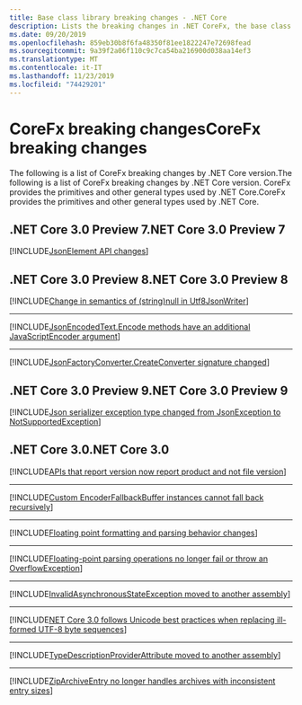 ```yaml
---
title: Base class library breaking changes - .NET Core
description: Lists the breaking changes in .NET CoreFx, the base class library.
ms.date: 09/20/2019
ms.openlocfilehash: 859eb30b8f6fa48350f81ee1822247e72698fead
ms.sourcegitcommit: 9a39f2a06f110c9c7ca54ba216900d038aa14ef3
ms.translationtype: MT
ms.contentlocale: it-IT
ms.lasthandoff: 11/23/2019
ms.locfileid: "74429201"
---
```

# <a name="corefx-breaking-changes"></a><span data-ttu-id="642c3-103">CoreFx breaking changes</span><span class="sxs-lookup"><span data-stu-id="642c3-103">CoreFx breaking changes</span></span>

<span data-ttu-id="642c3-104">The following is a list of CoreFx breaking changes by .NET Core version.</span><span class="sxs-lookup"><span data-stu-id="642c3-104">The following is a list of CoreFx breaking changes by .NET Core version.</span></span> <span data-ttu-id="642c3-105">CoreFx provides the primitives and other general types used by .NET Core.</span><span class="sxs-lookup"><span data-stu-id="642c3-105">CoreFx provides the primitives and other general types used by .NET Core.</span></span>

## <a name="net-core-30-preview-7"></a><span data-ttu-id="642c3-106">.NET Core 3.0 Preview 7</span><span class="sxs-lookup"><span data-stu-id="642c3-106">.NET Core 3.0 Preview 7</span></span>

[!INCLUDE[JsonElement API changes](~/includes/core-changes/corefx/jsonelement-api-changes.md)]

## <a name="net-core-30-preview-8"></a><span data-ttu-id="642c3-107">.NET Core 3.0 Preview 8</span><span class="sxs-lookup"><span data-stu-id="642c3-107">.NET Core 3.0 Preview 8</span></span>

[!INCLUDE[Change in semantics of (string)null in Utf8JsonWriter](~/includes/core-changes/corefx/change-in-null-in-utf8jsonwriter.md)]

***

[!INCLUDE[JsonEncodedText.Encode methods have an additional JavaScriptEncoder argument](~/includes/core-changes/corefx/jsonencodedtext-encode-has-additional-argument.md)]

***

[!INCLUDE[JsonFactoryConverter.CreateConverter signature changed](~/includes/core-changes/corefx/jsonfactoryconverter-createconverter.md)]

## <a name="net-core-30-preview-9"></a><span data-ttu-id="642c3-108">.NET Core 3.0 Preview 9</span><span class="sxs-lookup"><span data-stu-id="642c3-108">.NET Core 3.0 Preview 9</span></span>

[!INCLUDE[Json serializer exception type changed from JsonException to NotSupportedException](~/includes/core-changes/corefx/serializer-throws-notsupportedexception.md)]

## <a name="net-core-30"></a><span data-ttu-id="642c3-109">.NET Core 3.0</span><span class="sxs-lookup"><span data-stu-id="642c3-109">.NET Core 3.0</span></span>

[!INCLUDE[APIs that report version now report product and not file version](~/includes/core-changes/corefx/version-information-changes.md)]

***

[!INCLUDE[Custom EncoderFallbackBuffer instances cannot fall back recursively](~/includes/core-changes/corefx/custom-encoderfallbackbuffer-cannot-be-recursive.md)]

***

[!INCLUDE[Floating point formatting and parsing behavior changes](~/includes/core-changes/corefx/floating-point-changes.md)]

***

[!INCLUDE[Floating-point parsing operations no longer fail or throw an OverflowException](~/includes/core-changes/corefx/floating-point-parsing-does-not-overflow.md)]

***

[!INCLUDE[InvalidAsynchronousStateException moved to another assembly](~/includes/core-changes/corefx/move-invalidasynchronousstateexception.md)]

***

[!INCLUDE[NET Core 3.0 follows Unicode best practices when replacing ill-formed UTF-8 byte sequences](~/includes/core-changes/corefx/net-core-3-0-follows-unicode-utf8-best-practices.md)]

***

[!INCLUDE[TypeDescriptionProviderAttribute moved to another assembly](~/includes/core-changes/corefx/move-typedescriptionproviderattribute.md)]

***

[!INCLUDE[ZipArchiveEntry no longer handles archives with inconsistent entry sizes](~/includes/core-changes/corefx/ziparchiveentry-and-inconsistent-entry-sizes.md)]
